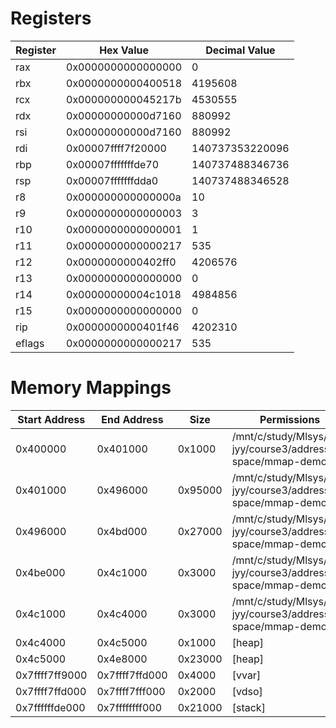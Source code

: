 # Registers

| Register | Hex Value | Decimal Value |
|----------|-----------|---------------|
| rax | 0x0000000000000000 | 0 |
| rbx | 0x0000000000400518 | 4195608 |
| rcx | 0x000000000045217b | 4530555 |
| rdx | 0x00000000000d7160 | 880992 |
| rsi | 0x00000000000d7160 | 880992 |
| rdi | 0x00007ffff7f20000 | 140737353220096 |
| rbp | 0x00007fffffffde70 | 140737488346736 |
| rsp | 0x00007fffffffdda0 | 140737488346528 |
| r8 | 0x000000000000000a | 10 |
| r9 | 0x0000000000000003 | 3 |
| r10 | 0x0000000000000001 | 1 |
| r11 | 0x0000000000000217 | 535 |
| r12 | 0x0000000000402ff0 | 4206576 |
| r13 | 0x0000000000000000 | 0 |
| r14 | 0x00000000004c1018 | 4984856 |
| r15 | 0x0000000000000000 | 0 |
| rip | 0x0000000000401f46 | 4202310 |
| eflags | 0x0000000000000217 | 535 |

# Memory Mappings

| Start Address | End Address | Size | Permissions | Name |
|---------------|-------------|------|--------------|------|
| 0x400000 | 0x401000 | 0x1000 | /mnt/c/study/Mlsys/OS-jyy/course3/address-space/mmap-demo |  |
| 0x401000 | 0x496000 | 0x95000 | /mnt/c/study/Mlsys/OS-jyy/course3/address-space/mmap-demo |  |
| 0x496000 | 0x4bd000 | 0x27000 | /mnt/c/study/Mlsys/OS-jyy/course3/address-space/mmap-demo |  |
| 0x4be000 | 0x4c1000 | 0x3000 | /mnt/c/study/Mlsys/OS-jyy/course3/address-space/mmap-demo |  |
| 0x4c1000 | 0x4c4000 | 0x3000 | /mnt/c/study/Mlsys/OS-jyy/course3/address-space/mmap-demo |  |
| 0x4c4000 | 0x4c5000 | 0x1000 | [heap] |  |
| 0x4c5000 | 0x4e8000 | 0x23000 | [heap] |  |
| 0x7ffff7ff9000 | 0x7ffff7ffd000 | 0x4000 | [vvar] |  |
| 0x7ffff7ffd000 | 0x7ffff7fff000 | 0x2000 | [vdso] |  |
| 0x7ffffffde000 | 0x7ffffffff000 | 0x21000 | [stack] |  |
